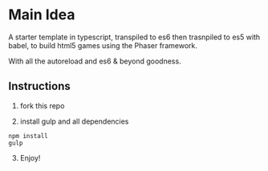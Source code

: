 Main Idea
====


A starter template in typescript, transpiled to es6 then trasnpiled to es5 with
babel, to build html5 games using the Phaser framework.

With all the autoreload and es6 & beyond goodness.


Instructions
----

1) fork this repo

2) install gulp and all dependencies
```
npm install
gulp
```

3) Enjoy!
